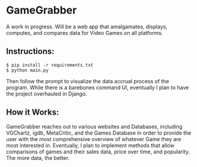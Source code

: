 # GameGrabber
A work in progress. Will be a web app that amalgamates, displays, computes, and compares data for Video Games on all platforms.

## Instructions:

```shell
$ pip install -r requirements.txt
$ python main.py
```

Then follow the prompt to visualize the data accrual process of the program. While there is a barebones
command UI, eventually I plan to have the project overhauled in Django.

## How it Works:

GameGrabber reaches out to various websites and Databases, including VGChartz, igdb, MetaCritic, and the Games Database in order to
provide the user with the most comprehensive overview of whatever Game they are most interested in. Eventually, I plan to implement
methods that allow comparisons of games and their sales data, price over time, and popularity. The more data, the better.

